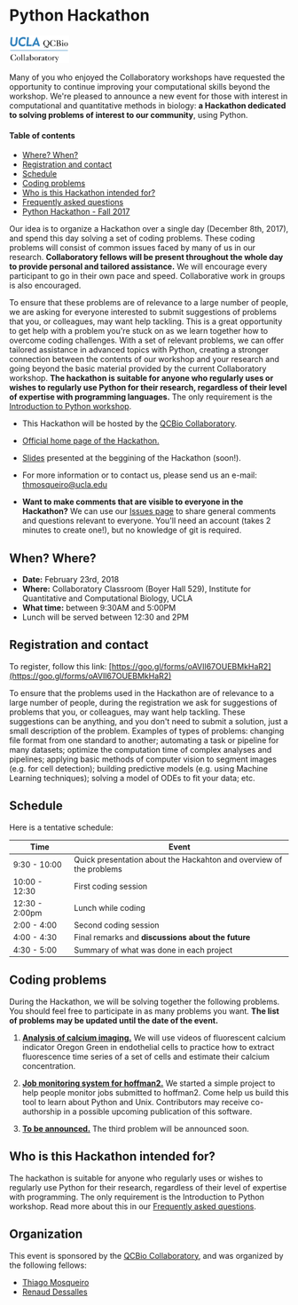 # Python Hackathon

<img src="Resources/qcbCollaboratory_logo.png" height="50"/>

Many of you who enjoyed the Collaboratory workshops have requested the opportunity to continue improving your computational skills beyond the workshop. We're pleased to announce a new event for those with interest in computational and quantitative methods in biology: **a Hackathon dedicated to solving problems of interest to our community**, using Python.

#### Table of contents
- [Where? When?](#when-where)
- [Registration and contact](#registration-and-contact)
- [Schedule](#schedule)
- [Coding problems](#coding-problems)
- [Who is this Hackathon intended for?](#who-is-this-hackathon-intended-for)
- [Frequently asked questions](./Materials_Resources/FAQ.md)
- [Python Hackathon - Fall 2017](https://github.com/QCB-Collaboratory/Python-Hackathon-Fall2017)

Our idea is to organize a Hackathon over a single day (December 8th, 2017), and spend this day solving a set of coding problems. These coding problems will consist of common issues faced by many of us in our research. **Collaboratory fellows will be present throughout the whole day to provide personal and tailored assistance.** We will encourage every participant to go in their own pace and speed. Collaborative work in groups is also encouraged.

To ensure that these problems are of relevance to a large number of people, we are asking for everyone interested to submit suggestions of problems that you, or colleagues, may want help tackling. This is a great opportunity to get help with a problem you're stuck on as we learn together how to overcome coding challenges. With a set of relevant problems, we can offer tailored assistance in advanced topics with Python, creating a stronger connection between the contents of our workshop and your research and going beyond the basic material provided by the current Collaboratory workshop. **The hackathon is suitable for anyone who regularly uses or wishes to regularly use Python for their research, regardless of their level of expertise with programming languages.** The only requirement is the [Introduction to Python workshop](https://qcb.ucla.edu/collaboratory/workshops/collaboratory-workshop-9/).


* This Hackathon will be hosted by the [QCBio Collaboratory](https://qcb.ucla.edu/collaboratory/).

* [Official home page of the Hackathon.](https://qcb.ucla.edu/collaboratory/hackathon)

* [Slides](./) presented at the beggining of the Hackathon (soon!).

* For more information or to contact us, please send us an e-mail: thmosqueiro@ucla.edu

* **Want to make comments that are visible to everyone in the Hackathon?** We can use our [Issues page](https://github.com/QCB-Collaboratory/Python-Hackathon-Winter2018/issues) to share general comments and questions relevant to everyone. You'll need an account (takes 2 minutes to create one!), but no knowledge of git is required.



## When? Where?

* **Date:** February 23rd, 2018
* **Where:** Collaboratory Classroom (Boyer Hall 529),
Institute for Quantitative and Computational Biology, UCLA
* **What time:** between 9:30AM and 5:00PM
* Lunch will be served between 12:30 and 2PM


## Registration and contact

To register, follow this link: [https://goo.gl/forms/oAVIl67OUEBMkHaR2](https://goo.gl/forms/oAVIl67OUEBMkHaR2)

To ensure that the problems used in the Hackathon are of relevance to a large number of people, during the registration we ask for suggestions of problems that you, or colleagues, may want help tackling. These suggestions can be anything, and you don't need to submit a solution, just a small description of the problem. Examples of types of problems: changing file format from one standard to another; automating a task or pipeline for many datasets; optimize the computation time of complex analyses and pipelines; applying basic methods of computer vision to segment images (e.g. for cell detection); building predictive models (e.g. using Machine Learning techniques); solving a model of ODEs to fit your data; etc.


## Schedule

Here is a tentative schedule:

Time           | Event
---------------|------
9:30 - 10:00   | Quick presentation about the Hackahton and overview of the problems
10:00 - 12:30  | First coding session
12:30 - 2:00pm | Lunch while coding
2:00 - 4:00    | Second coding session
4:00 - 4:30    | Final remarks and **discussions about the future**
4:30 - 5:00    | Summary of what was done in each project


## Coding problems

During the Hackathon, we will be solving together the following problems. You should feel free to participate in as many problems you want. **The list of problems may be updated until the date of the event.**

1. [**Analysis of calcium imaging.**](./Resources/Problem-1/Readme.md) We will use videos of fluorescent calcium indicator Oregon Green in endothelial cells to practice how to extract fluorescence time series of a set of cells and estimate their calcium concentration.

2. [**Job monitoring system for hoffman2.**](./) We started a simple project to help people monitor jobs submitted to hoffman2. Come help us build this tool to learn about Python and Unix. Contributors may receive co-authorship in a possible upcoming publication of this software.

3. [**To be announced.**](./) The third problem will be announced soon.



## Who is this Hackathon intended for?

The hackathon is suitable for anyone who regularly uses or wishes to regularly use Python for their research, regardless of their level of expertise with programming. The only requirement is the Introduction to Python workshop. Read more about this in our [Frequently asked questions](./Resources/FAQ.md).


## Organization

This event is sponsored by the [QCBio Collaboratory](https://qcb.ucla.edu/collaboratory/), and was organized by the following fellows:

* [Thiago Mosqueiro](http://thmosqueiro.vandroiy.com/)
* [Renaud Dessalles](https://www.researchgate.net/profile/Renaud_Dessalles)
